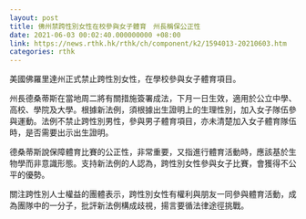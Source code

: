 ```yaml
---
layout: post
title: 佛州禁跨性別女性在校參與女子體育　州長稱保公正性
date: 2021-06-03 00:02:40.000000000 +08:00
link: https://news.rthk.hk/rthk/ch/component/k2/1594013-20210603.htm
categories: rthk
---
```


美國佛羅里達州正式禁止跨性別女性，在學校參與女子體育項目。

州長德桑蒂斯在當地周二將有關措施簽署成法，下月一日生效，適用於公立中學、高校、學院及大學。根據新法例，須根據出生證明上的生理性別，加入女子隊伍參與運動。法例不禁止跨性別男性，參與男子體育項目，亦未清楚加入女子體育隊伍時，是否需要出示出生證明。

德桑蒂斯說保障體育比賽的公正性，非常重要，又指進行體育活動時，應該基於生物學而非意識形態。支持新法例的人認為，跨性別女性參與女子比賽，會獲得不公平的優勢。

關注跨性別人士權益的團體表示，跨性別女性有權利與朋友一同參與體育活動，成為團隊中的一分子，批評新法例構成歧視，揚言要循法律途徑挑戰。

